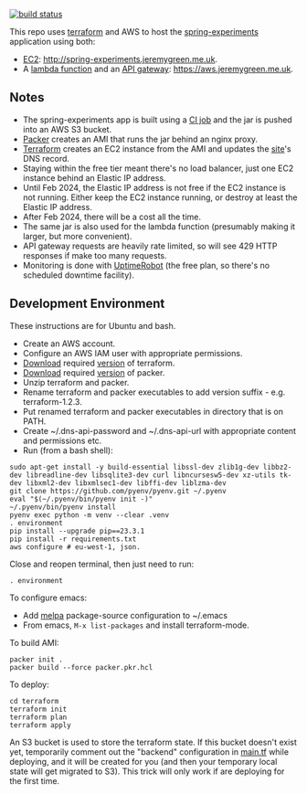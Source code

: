 [![build status](https://github.com/jg210/aws-experiments/actions/workflows/checks.yml/badge.svg)](https://github.com/jg210/aws-experiments/actions/workflows/checks.yml)

This repo uses [terraform](https://www.terraform.io/) and AWS to host the [spring-experiments](https://github.com/jg210/spring-experiments) application using both:

* [EC2](https://aws.amazon.com/ec2/): http://spring-experiments.jeremygreen.me.uk.
* A [lambda function](https://aws.amazon.com/pm/lambda/) and an [API gateway](https://aws.amazon.com/api-gateway/): https://aws.jeremygreen.me.uk.

## Notes

* The spring-experiments app is built using a [CI job](https://github.com/jg210/spring-experiments/actions/workflows/checks.yml) and the jar is pushed into an AWS S3 bucket.
* [Packer](https://packer.io/) creates an AMI that runs the jar behind an nginx proxy.
* [Terraform](terraform) creates an EC2 instance from the AMI and updates the [site](http://spring-experiments.jeremygreen.me.uk)'s DNS record.
* Staying within the free tier meant there's no load balancer, just one EC2 instance behind an Elastic IP address.
* Until Feb 2024, the Elastic IP address is not free if the EC2 instance is not running. Either keep the EC2 instance running, or destroy at least the Elastic IP address.
* After Feb 2024, there will be a cost all the time.
* The same jar is also used for the lambda function (presumably making it larger, but more convenient).
* API gateway requests are heavily rate limited, so will see 429 HTTP responses if make too many requests.
* Monitoring is done with [UptimeRobot](https://stats.uptimerobot.com/kD80YhnAzD) (the free plan, so there's no scheduled downtime facility).

## Development Environment

These instructions are for Ubuntu and bash.

* Create an AWS account.
* Configure an AWS IAM user with appropriate permissions.
* [Download](https://www.terraform.io/downloads.html) required [version](terraform/main.tf) of terraform.
* [Download](https://www.packer.io/downloads.html) required [version](bin/packer) of packer.
* Unzip terraform and packer.
* Rename terraform and packer executables to add version suffix - e.g. terraform-1.2.3.
* Put renamed terraform and packer executables in directory that is on PATH.
* Create ~/.dns-api-password and ~/.dns-api-url with appropriate content and permissions etc.
* Run (from a bash shell):

```
sudo apt-get install -y build-essential libssl-dev zlib1g-dev libbz2-dev libreadline-dev libsqlite3-dev curl libncursesw5-dev xz-utils tk-dev libxml2-dev libxmlsec1-dev libffi-dev liblzma-dev
git clone https://github.com/pyenv/pyenv.git ~/.pyenv
eval "$(~/.pyenv/bin/pyenv init -)"
~/.pyenv/bin/pyenv install
pyenv exec python -m venv --clear .venv
. environment
pip install --upgrade pip==23.3.1
pip install -r requirements.txt
aws configure # eu-west-1, json.
```

Close and reopen terminal, then just need to run:

```
. environment
```

To configure emacs:

* Add [melpa](https://www.emacswiki.org/emacs/MELPA) package-source configuration to ~/.emacs
* From emacs, `M-x list-packages` and install terraform-mode.

To build AMI:

```
packer init .
packer build --force packer.pkr.hcl
```

To deploy:

```
cd terraform
terraform init
terraform plan
terraform apply
```

An S3 bucket is used to store the terraform state. If this bucket doesn't exist yet, temporarily comment out the "backend" configuration in [main.tf](main.tf) while deploying, and it will be created for you (and then your temporary local state will get migrated to S3). This trick will only work if are deploying for the first time.